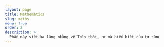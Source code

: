 ```yaml
---
layout: page
title: Mathematics
slug: maths
menu: true
order: 2
description: >
  Phần này viết ba lăng nhằng về Toán thôi, cơ mà hiểu biết của tớ cũng hạn chế và cũng nhiều cái là tớ tự hiểu nên nếu có sai sót thì các cậu góp ý nhé
---
```

